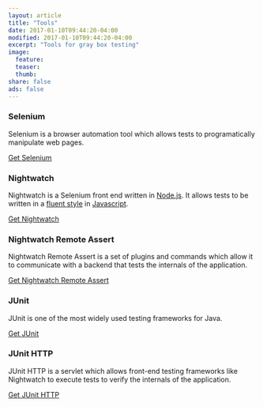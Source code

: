 ```yaml
---
layout: article
title: "Tools"
date: 2017-01-10T09:44:20-04:00
modified: 2017-01-10T09:44:20-04:00
excerpt: "Tools for gray box testing"
image:
  feature:
  teaser:
  thumb:
share: false
ads: false
---
```


### Selenium

Selenium is a browser automation tool which allows tests to
programatically manipulate web pages. 

[Get Selenium](http://www.seleniumhq.org) 

### Nightwatch

Nightwatch is a Selenium front end written in
[Node.js](https://nodejs.org). It allows tests to be written in a
[fluent style](https://www.martinfowler.com/bliki/FluentInterface.html)
in
[Javascript](https://developer.mozilla.org/en-US/docs/Web/JavaScript).

[Get Nightwatch](http://nightwatchjs.org)

### Nightwatch Remote Assert

Nightwatch Remote Assert is a set of plugins and commands which allow
it to communicate with a backend that tests the internals of the
application.

[Get Nightwatch Remote Assert](https://github.com/dfox/nightwatch-js-remote-assert)

### JUnit

JUnit is one of the most widely used testing frameworks for
Java. 

[Get JUnit](http://junit.org)

### JUnit HTTP

JUnit HTTP is a servlet which allows front-end testing frameworks like
Nightwatch to execute tests to verify the internals of the
application.

[Get JUnit HTTP](https://github.com/dfox/junit-http)

